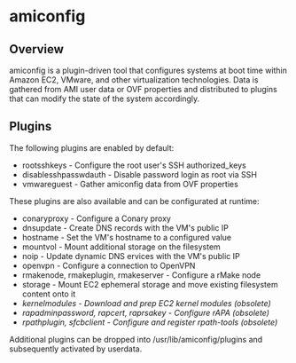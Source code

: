 amiconfig
=========
 
Overview
--------

amiconfig is a plugin-driven tool that configures systems at boot time within
Amazon EC2, VMware, and other virtualization technologies. Data is gathered
from AMI user data or OVF properties and distributed to plugins that can modify
the state of the system accordingly.

Plugins
-------
The following plugins are enabled by default:

* rootsshkeys - Configure the root user's SSH authorized_keys
* disablesshpasswdauth - Disable password login as root via SSH
* vmwareguest - Gather amiconfig data from OVF properties

These plugins are also available and can be configurated at runtime:

* conaryproxy - Configure a Conary proxy
* dnsupdate - Create DNS records with the VM's public IP
* hostname - Set the VM's hostname to a configured value
* mountvol - Mount additional storage on the filesystem
* noip - Update dynamic DNS ervices with the VM's public IP
* openvpn - Configure a connection to OpenVPN
* rmakenode, rmakeplugin, rmakeserver - Configure a rMake node
* storage - Mount EC2 ephemeral storage and move existing filesystem content
  onto it
* *kernelmodules - Download and prep EC2 kernel modules (obsolete)*
* *rapadminpassword, rapcert, raprsakey - Configure rAPA (obsolete)*
* *rpathplugin, sfcbclient - Configure and register rpath-tools (obsolete)*

Additional plugins can be dropped into /usr/lib/amiconfig/plugins and
subsequently activated by userdata.
